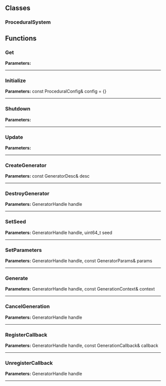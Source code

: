 
## Classes

### ProceduralSystem




## Functions

### Get



**Parameters:** 

---

### Initialize



**Parameters:** const ProceduralConfig& config = {}

---

### Shutdown



**Parameters:** 

---

### Update



**Parameters:** 

---

### CreateGenerator



**Parameters:** const GeneratorDesc& desc

---

### DestroyGenerator



**Parameters:** GeneratorHandle handle

---

### SetSeed



**Parameters:** GeneratorHandle handle, uint64_t seed

---

### SetParameters



**Parameters:** GeneratorHandle handle, const GeneratorParams& params

---

### Generate



**Parameters:** GeneratorHandle handle, const GenerationContext& context

---

### CancelGeneration



**Parameters:** GeneratorHandle handle

---

### RegisterCallback



**Parameters:** GeneratorHandle handle, const GenerationCallback& callback

---

### UnregisterCallback



**Parameters:** GeneratorHandle handle

---
